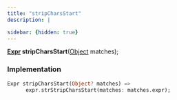 ```yaml
---
title: "stripCharsStart"
description: |

sidebar: {hidden: true}
---
```

<span class="dart-code"><strong>[Expr] stripCharsStart</strong>(<span class="nobr">[Object] matches</span>);</span>


### Implementation
```dart
Expr stripCharsStart(Object? matches) =>
      expr.strStripCharsStart(matches: matches.expr);
```

[Expr]: /reference/classes/expr/
[Object]: https://api.flutter.dev/flutter/dart-core/Object-class.html